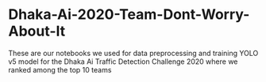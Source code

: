 # Dhaka-Ai-2020-Team-Dont-Worry-About-It
These are our notebooks we used for data preprocessing and training YOLO v5 model for the Dhaka Ai Traffic Detection Challenge 2020 where we ranked among the top 10 teams
